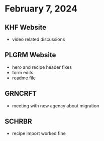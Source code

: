 # February 7, 2024

## KHF Website
- video related discussions

## PLGRM Website
- hero and recipe header fixes
- form edits
- readme file

## GRNCRFT
- meeting with new agency about migration

## SCHRBR
- recipe import worked fine